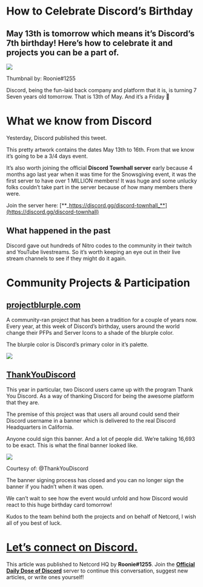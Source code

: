 How to Celebrate Discord’s Birthday
===================================

May 13th is tomorrow which means it’s Discord’s 7th birthday! Here’s how to celebrate it and projects you can be a part of.
---------------------------------------------------------------------------------------------------------------------------

![](https://miro.medium.com/max/1400/1*0guPyzYKgnYiEmuxvFVm7g.png)

Thumbnail by: Roonie#1255

Discord, being the fun-laid back company and platform that it is, is turning 7 Seven years old tomorrow. That is 13th of May. And it’s a Friday 👻

What we know from Discord
=========================

Yesterday, Discord published this tweet.

This pretty artwork contains the dates May 13th to 16th. From that we know it’s going to be a 3/4 days event.

It’s also worth joining the official **Discord Townhall server** early because 4 months ago last year when it was time for the Snowsgiving event, it was the first server to have over 1 MILLION members! It was huge and some unlucky folks couldn’t take part in the server because of how many members there were.

Join the server here: [**_https://discord.gg/discord-townhall_**](https://discord.gg/discord-townhall)

What happened in the past
-------------------------

Discord gave out hundreds of Nitro codes to the community in their twitch and YouTube livestreams. So it’s worth keeping an eye out in their live stream channels to see if they might do it again.

Community Projects & Participation
==================================

[projectblurple.com](https://projectblurple.com)
------------------------------------------------

A community-ran project that has been a tradition for a couple of years now. Every year, at this week of Discord’s birthday, users around the world change their PFPs and Server Icons to a shade of the blurple color.

The blurple color is Discord’s primary color in it’s palette.

![](https://miro.medium.com/max/1400/0*ie6DbjxEZHfsjkYy.jpeg)

[ThankYouDiscord](https://thankyoudiscord.com)
----------------------------------------------

This year in particular, two Discord users came up with the program Thank You Discord. As a way of thanking Discord for being the awesome platform that they are.

The premise of this project was that users all around could send their Discord username in a banner which is delivered to the real Discord Headquarters in California.

Anyone could sign this banner. And a lot of people did. We’re talking 16,693 to be exact. This is what the final banner looked like.

![](https://miro.medium.com/max/1400/1*_bfvSl-RnDBeRW4UolxI4g.png)

Courtesy of: @ThankYouDiscord

The banner signing process has closed and you can no longer sign the banner if you hadn’t when it was open.

We can’t wait to see how the event would unfold and how Discord would react to this huge birthday card tomorrow!

Kudos to the team behind both the projects and on behalf of Netcord, I wish all of you best of luck.

[Let’s connect on Discord.](https://discord.gg/JjfYGRJ2NN)
==========================================================

This article was published to Netcord HQ by **Roonie#1255**. Join the [**Official Daily Dose of Discord**](https://discord.gg/JjfYGRJ2NN) server to continue this conversation, suggest new articles, or write ones yourself!
